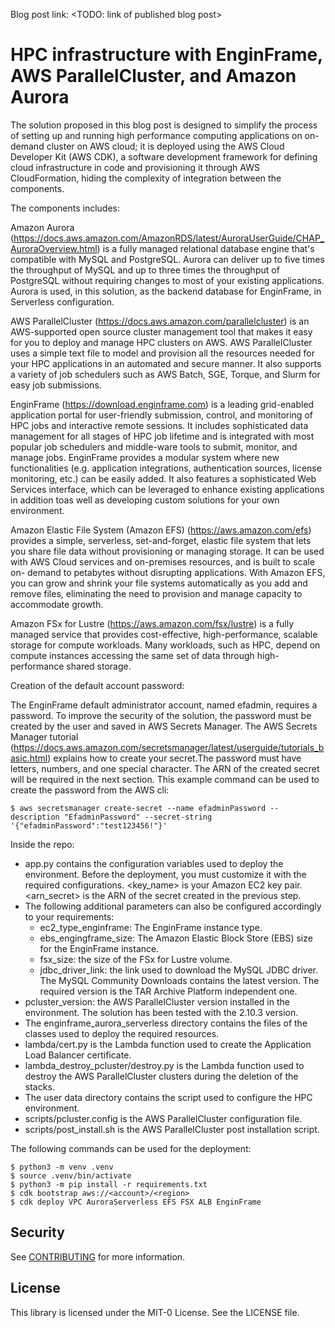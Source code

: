Blog post link: <TODO: link of published blog post>

# HPC infrastructure with EnginFrame, AWS ParallelCluster, and Amazon Aurora

The solution proposed in this blog post is designed to simplify the process of setting up and running high performance computing applications on on-demand cluster on AWS cloud; it is deployed using the AWS Cloud Developer Kit (AWS CDK), a software development framework for defining cloud infrastructure in code and provisioning it through AWS CloudFormation, hiding the complexity of integration between the components.

The components includes:

Amazon Aurora (https://docs.aws.amazon.com/AmazonRDS/latest/AuroraUserGuide/CHAP_AuroraOverview.html) is a fully managed relational database engine that's compatible with MySQL and PostgreSQL. Aurora can deliver up to five times the throughput of MySQL and up to three times the throughput of PostgreSQL without requiring changes to most of your existing applications. Aurora is used, in this solution, as the backend database for   EnginFrame, in Serverless configuration.

AWS ParallelCluster (https://docs.aws.amazon.com/parallelcluster)  is an AWS-supported open source cluster management tool that makes it easy for you to deploy and manage HPC clusters on AWS. AWS ParallelCluster uses a simple text file to model and provision all the resources needed for your HPC applications in an automated and secure manner. It also supports a variety of job schedulers such as AWS Batch, SGE, Torque, and Slurm for easy job submissions.

EnginFrame (https://download.enginframe.com) is a leading grid-enabled application portal for user-friendly submission, control, and monitoring of HPC jobs and interactive remote sessions. It includes sophisticated data management for all stages of HPC job lifetime and is integrated with most popular job schedulers and middle-ware tools to submit, monitor, and manage jobs. EnginFrame provides a modular system where new functionalities (e.g. application integrations, authentication sources, license monitoring, etc.) can be easily added. It also features a sophisticated Web Services interface, which can be leveraged to enhance existing applications in addition toas well as developing custom solutions for your own environment.

Amazon Elastic File System (Amazon EFS) (https://aws.amazon.com/efs) provides a simple, serverless, set-and-forget, elastic file system that lets you share file data without provisioning or managing storage. It can be used with AWS Cloud services and on-premises resources, and is built to scale on- demand to petabytes without disrupting applications. With Amazon EFS, you can grow and shrink your file systems automatically as you add and remove files, eliminating the need to provision and manage capacity to accommodate growth.

Amazon FSx for Lustre (https://aws.amazon.com/fsx/lustre) is a fully managed service that provides cost-effective, high-performance, scalable storage for compute workloads. Many workloads, such as HPC, depend on compute instances accessing the same set of data through high-performance shared storage.

Creation of the default account password:

The EnginFrame default administrator account, named efadmin, requires a password. To improve the security of the solution, the password must be created by the user and saved in AWS Secrets Manager. The AWS Secrets Manager tutorial (https://docs.aws.amazon.com/secretsmanager/latest/userguide/tutorials_basic.html) explains how to create your secret.The password must have letters, numbers, and one special character. The ARN of the created secret will be required in the next section.
This example command can be used to create the password from the AWS cli:
```
$ aws secretsmanager create-secret --name efadminPassword --description "EfadminPassword" --secret-string '{"efadminPassword":"test123456!"}' 
```

Inside the repo:

-	app.py contains the configuration variables used to deploy the environment. Before the deployment, you must customize it with the required configurations. <key_name> is your Amazon EC2 key pair. <arn_secret> is the ARN of the secret created in the previous step. 
-	The following additional parameters can also be configured accordingly to your requirements:
    -	ec2_type_enginframe: The EnginFrame instance type.
    -	ebs_engingframe_size: The Amazon Elastic Block Store (EBS) size for the EnginFrame instance.
    -	fsx_size: the size of the FSx for Lustre volume.
    -	jdbc_driver_link: the link used to download the MySQL JDBC driver. The MySQL Community Downloads contains the latest version. The required version is the TAR Archive Platform independent one.
-	pcluster_version: the AWS ParallelCluster version installed in the environment. The solution has been tested with the 2.10.3 version.
-	The enginframe_aurora_serverless directory contains the files of the classes used to deploy the required resources.
-	lambda/cert.py is the Lambda function used to create the Application Load Balancer certificate.
-	lambda_destroy_pcluster/destroy.py is the Lambda function used to destroy the AWS ParallelCluster clusters during the deletion of the stacks.
-	The user data directory contains the script used to configure the HPC environment.
-	scripts/pcluster.config is the AWS ParallelCluster configuration file.
-	scripts/post_install.sh is the AWS ParallelCluster post installation script.

The following commands can be used for the deployment:

```
$ python3 -m venv .venv
$ source .venv/bin/activate
$ python3 -m pip install -r requirements.txt
$ cdk bootstrap aws://<account>/<region>
$ cdk deploy VPC AuroraServerless EFS FSX ALB EnginFrame
```

## Security

See [CONTRIBUTING](CONTRIBUTING.md#security-issue-notifications) for more information.

## License

This library is licensed under the MIT-0 License. See the LICENSE file.
